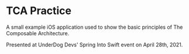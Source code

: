 # TCA Practice

A small example iOS application used to show the basic principles of The Composable Architecture.

Presented at UnderDog Devs' Spring Into Swift event on April 28th, 2021.
